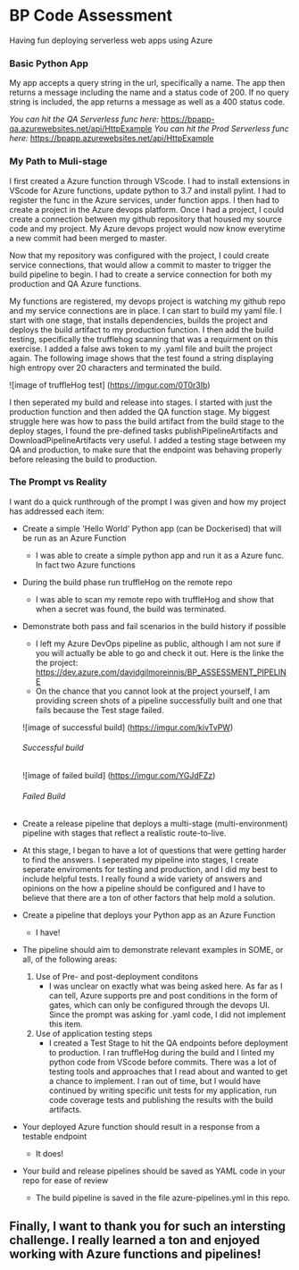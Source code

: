 # BP Code Assessment
Having fun deploying serverless web apps using Azure

### Basic Python App
My app accepts a query string in the url, specifically a name. The app then returns a message including the name and a status code of 200. If no query string is included, the app returns a message as well as a 400 status code. 

*You can hit the QA Serverless func here:* https://bpapp-qa.azurewebsites.net/api/HttpExample
*You can hit the Prod Serverless func here:* https://bpapp.azurewebsites.net/api/HttpExample

### My Path to Muli-stage
I first created a Azure function through VScode. I had to install extensions in VScode for Azure functions, update python to 3.7 and install pylint. I had to register the func in the Azure services, under function apps. I then had to create a project in the Azure devops platform. Once I had a project, I could create a connection between my github repository that housed my source code and my project. My Azure devops project would now know everytime a new commit had been merged to master.

Now that my repository was configured with the project, I could create service connections, that would allow a commit to master to trigger the build pipeline to begin. I had to create a service connection for both my production and QA Azure functions. 

My functions are registered, my devops project is watching my github repo and my service connections are in place. I can start to build my yaml file. I start with one stage, that installs dependencies, builds the project and deploys the build artifact to my production function. I then add the build testing, specifically the trufflehog scanning that was a requirment on this exercise. I added a false aws token to my .yaml file and built the project again. The following image shows that the test found a string displaying high entropy over 20 characters and terminated the build.

![image of truffleHog test]
(https://imgur.com/0T0r3Ib)

I then seperated my build and release into stages. I started with just the production function and then added the QA function stage. My biggest struggle here was how to pass the build artifact from the build stage to the deploy stages, I found the pre-defined tasks publishPipelineArtifacts and DownloadPipelineArtifacts very useful. I added a testing stage between my QA and production, to make sure that the endpoint was behaving properly before releasing the build to production. 

### The Prompt vs Reality
I want do a quick runthrough of the prompt I was given and how my project has addressed each item:

* Create a simple 'Hello World' Python app (can be Dockerised) that will be run as an Azure Function
  - I was able to create a simple python app and run it as a Azure func. In fact two Azure functions

* During the build phase run truffleHog on the remote repo
  - I was able to scan my remote repo with truffleHog and show that when a secret was found, the build was terminated.
  
* Demonstrate both pass and fail scenarios in the build history if possible
  - I left my Azure DevOps pipeline as public, although I am not sure if you will actually be able to go and check it out. Here is the linke the the project: https://dev.azure.com/davidgilmoreinnis/BP_ASSESSMENT_PIPELINE
  - On the chance that you cannot look at the project yourself, I am providing screen shots of a pipeline successfully built and one that fails because the Test stage failed.
  
  ![image of successful build]
  (https://imgur.com/kivTvPW)
  ###### Successful build
  
  ![image of failed build]
  (https://imgur.com/YGJdFZz)
  ###### Failed Build
  
 * Create a release pipeline that deploys a multi-stage (multi-environment) pipeline with stages that reflect a realistic route-to-live.
 - At this stage, I began to have a lot of questions that were getting harder to find the answers. I seperated my pipeline into stages, I create seperate enviroments for testing and production, and I did my best to include helpful tests. I really found a wide variety of answers and opinions on the how a pipeline should be configured and I have to believe that there are a ton of other factors that help mold a solution. 
 
* Create a pipeline that deploys your Python app as an Azure Function
  - I have!
* The pipeline should aim to demonstrate  relevant examples in SOME, or all, of the following areas:
  1. Use of Pre- and post-deployment conditons
     - I was unclear on exactly what was being asked here. As far as I can tell, Azure supports pre and post conditions in the form of gates, which can only be configured through the devops UI. Since the prompt was asking for .yaml code, I did not implement this item.
   2. Use of application testing steps
      - I created a Test Stage to hit the QA endpoints before deployment to production. I ran truffleHog during the build and I linted my python code from VScode before commits. There was a lot of testing tools and approaches that I read about and wanted to get a chance to implement. I ran out of time, but I would have continued by writing specific unit tests for my application, run code coverage tests and publishing the results with the build artifacts.

* Your deployed Azure function should result in a response from a testable endpoint
   - It does!

* Your build and release pipelines should be saved as YAML code in your repo for ease of review
   - The build pipeline is saved in the file azure-pipelines.yml in this repo. 

## Finally, I want to thank you for such an intersting challenge. I really learned a ton and enjoyed working with Azure functions and pipelines!
